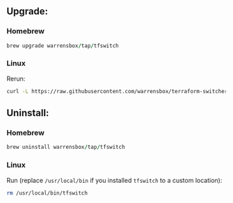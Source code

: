 ## Upgrade:

### Homebrew

```ruby
brew upgrade warrensbox/tap/tfswitch
```
### Linux

Rerun:

```sh
curl -L https://raw.githubusercontent.com/warrensbox/terraform-switcher/release/install.sh | bash
```

## Uninstall:

### Homebrew

```ruby
brew uninstall warrensbox/tap/tfswitch
```
### Linux

Run (replace `/usr/local/bin` if you installed `tfswitch` to a custom location):

```sh
rm /usr/local/bin/tfswitch
```